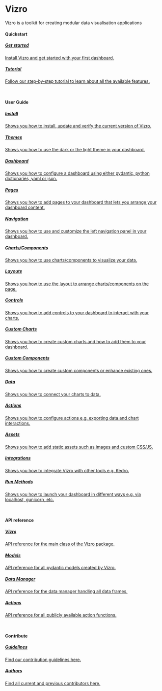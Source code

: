 # Vizro

Vizro is a toolkit for creating modular data visualisation applications

#### Quickstart
<div class="card-section-wrapper" style="display: block;">
<div class="responsive-grid">
<a class="card-wrapper" href="/vizro/pages/tutorials/first_dashboard/">
  <div class="card">
    <div class="card-content">
      <h5>Get started</h5>
      <p>
        Install Vizro and get started with your first dashboard.
      </p>
    </div>
  </div>
</a>

<a class="card-wrapper" href="/vizro/pages/tutorials/explore_components/">
  <div class="card">
    <div class="card-content">
      <h5>Tutorial</h5>
      <p>
        Follow our step-by-step tutorial to learn about all the available features.
      </p>
    </div>
  </div>
</a>

</div>
</div>
<br>

#### User Guide
<div class="card-section-wrapper" style="display: block;">
<div class="responsive-grid">
<a class="card-wrapper" href="/vizro/pages/user_guides/install/">
  <div class="card">
    <div class="card-content">
      <h5>Install</h5>
      <p>
        Shows you how to install, update and verify the current version of Vizro.
      </p>
    </div>
  </div>
</a>

<a class="card-wrapper" href="/vizro/pages/user_guides/themes/">
  <div class="card">
    <div class="card-content">
      <h5>Themes</h5>
      <p>
        Shows you how to use the dark or the light theme in your dashboard.
      </p>
    </div>
  </div>
</a>

<a class="card-wrapper" href="/vizro/pages/user_guides/dashboard/">
  <div class="card">
    <div class="card-content">
      <h5>Dashboard</h5>
      <p>
        Shows you how to configure a dashboard using either pydantic, python dictionaries, yaml or json.
      </p>
    </div>
  </div>
</a>

<a class="card-wrapper" href="/vizro/pages/user_guides/pages/">
  <div class="card">
    <div class="card-content">
      <h5>Pages</h5>
      <p>
        Shows you how to add pages to your dashboard that lets you arrange your dashboard content.
      </p>
    </div>
  </div>
</a>

<a class="card-wrapper" href="/vizro/pages/user_guides/navigation/">
  <div class="card">
    <div class="card-content">
      <h5>Navigation</h5>
      <p>
        Shows you how to use and customize the left navigation panel in your dashboard.
      </p>
    </div>
  </div>
</a>


<a class="card-wrapper" href="/vizro/pages/user_guides/components/">
  <div class="card">
    <div class="card-content">
      <h5>Charts/Components</h5>
      <p>
        Shows you how to use charts/components to visualize your data.
      </p>
    </div>
  </div>
</a>

<a class="card-wrapper" href="/vizro/pages/user_guides/layouts/">
  <div class="card">
    <div class="card-content">
      <h5>Layouts</h5>
      <p>
        Shows you how to use the layout to arrange charts/components on the page.
      </p>
    </div>
  </div>
</a>

<a class="card-wrapper" href="/vizro/pages/user_guides/control/">
  <div class="card">
    <div class="card-content">
      <h5>Controls</h5>
      <p>
        Shows you how to add controls to your dashboard to interact with your charts.
      </p>
    </div>
  </div>
</a>

<a class="card-wrapper" href="/vizro/pages/user_guides/custom_charts/">
  <div class="card">
    <div class="card-content">
      <h5>Custom Charts</h5>
      <p>
        Shows you how to create custom charts and how to add them to your dashboard.
      </p>
    </div>
  </div>
</a>

<a class="card-wrapper" href="/vizro/pages/user_guides/custom_components/">
  <div class="card">
    <div class="card-content">
      <h5>Custom Components</h5>
      <p>
        Shows you how to create custom components or enhance existing ones.
      </p>
    </div>
  </div>
</a>

<a class="card-wrapper" href="/vizro/pages/user_guides/data/">
  <div class="card">
    <div class="card-content">
      <h5>Data</h5>
      <p>
        Shows you how to connect your charts to data.
      </p>
    </div>
  </div>
</a>

<a class="card-wrapper" href="/vizro/pages/user_guides/actions/">
  <div class="card">
    <div class="card-content">
      <h5>Actions</h5>
      <p>
        Shows you how to configure actions e.g. exporting data and chart interactions.
      </p>
    </div>
  </div>
</a>

<a class="card-wrapper" href="/vizro/pages/user_guides/assets/">
  <div class="card">
    <div class="card-content">
      <h5>Assets</h5>
      <p>
        Shows you how to add static assets such as images and custom CSS/JS.
    </div>
  </div>
</a>

<a class="card-wrapper" href="/vizro/pages/user_guides/integration/">
  <div class="card">
    <div class="card-content">
      <h5>Integrations</h5>
      <p>
        Shows you how to integrate Vizro with other tools e.g. Kedro.
      </p>
    </div>
  </div>
</a>

<a class="card-wrapper" href="/vizro/pages/user_guides/run/">
  <div class="card">
    <div class="card-content">
      <h5>Run Methods</h5>
      <p>
        Shows you how to launch your dashboard in different ways e.g. via localhost, gunicorn, etc.
      </p>
    </div>
  </div>
</a>
</div>
</div>
<br>

#### API reference
<div class="card-section-wrapper" style="display: block;">
<div class="responsive-grid">
<a class="card-wrapper" href="/vizro/pages/API_reference/vizro/">
  <div class="card">
    <div class="card-content">
      <h5>Vizro</h5>
      <p>
        API reference for the main class of the Vizro package.
      </p>
    </div>
  </div>
</a>

<a class="card-wrapper" href="/vizro/pages/API_reference/models/">
  <div class="card">
    <div class="card-content">
      <h5>Models</h5>
      <p>
        API reference for all pydantic models created by Vizro.
      </p>
    </div>
  </div>
</a>


<a class="card-wrapper" href="/vizro/pages/API_reference/models/">
  <div class="card">
    <div class="card-content">
      <h5>Data Manager</h5>
      <p>
        API reference for the data manager handling all data frames.
      </p>
    </div>
  </div>
</a>


<a class="card-wrapper" href="/vizro/pages/API_reference/actions/">
  <div class="card">
    <div class="card-content">
      <h5>Actions</h5>
      <p>
        API reference for all publicly available action functions.
      </p>
    </div>
  </div>
</a>

</div>
</div>
<br>

#### Contribute
<div class="card-section-wrapper" style="display: block;">
<div class="responsive-grid">
<a class="card-wrapper" href="/vizro/pages/development/contributing/">
  <div class="card">
    <div class="card-content">
      <h5>Guidelines</h5>
      <p>
        Find our contribution guidelines here.
      </p>
    </div>
  </div>
</a>

<a class="card-wrapper" href="/vizro/pages/development/authors/">
  <div class="card">
    <div class="card-content">
      <h5>Authors</h5>
      <p>
        Find all current and previous contributors here.
      </p>
    </div>
  </div>
</a>

</div>
</div>
<br>
